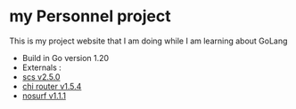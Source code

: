 # my Personnel project

This is my project website that I am doing while I am learning about GoLang

- Build in Go version 1.20
- Externals :
- [scs v2.5.0](github.com/alexedwards/scs/v2)
- [chi router  v1.5.4](github.com/go-chi/chi)
- [nosurf v1.1.1](github.com/justinas/nosurf)